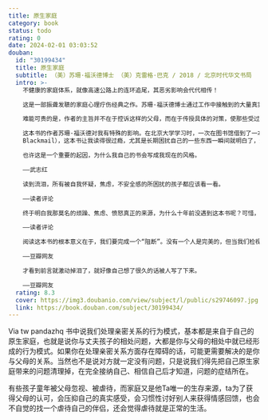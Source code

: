```yaml
---
title: 原生家庭
category: book
status: todo
rating: 0
date: 2024-02-01 03:03:52
douban:
  id: "30199434"
  title: 原生家庭
  subtitle: （美）苏珊·福沃德博士 （美）克雷格·巴克 / 2018 / 北京时代华文书局
  intro: >-
    不健康的家庭体系，就像高速公路上的连环追尾，其恶劣影响会代代相传！

    这是一部振聋发聩的家庭心理疗伤经典之作。苏珊·福沃德博士通过工作中接触到的大量真实素材，分析了不健康的原生家庭是如何伤害子女，并特续影响子女成年后的生活的。

    难能可贵的是，作者的主旨并不在于控诉这样的父母，而在于传授具体的对策，使那些受过或仍在承受父母伤害的人们获得勇气和力量，从与父母的负面关系模式中解脱，恢复自信和力量，得到自由和幸福。

    这本书的作者苏珊·福沃德对我有特殊的影响。在北京大学学习时，一次在图书馆借到了一本书《情感敲诈》（Emotional
    Blackmail），这本书让我读得很过瘾，尤其是长期困扰自己的一些东西一瞬间就明白了，这种理解来得相当简单容易。那时我就想，为什么不这样写书呢？为什么非得将书写得晦涩难懂呢？

    也许这是一个重要的起因，为什么我自己的书会写成我现在的风格。

    ——武志红

    读到流泪，所有被自我怀疑，焦虑，不安全感的所困扰的孩子都应该看一看。

    ——读者评论

    终于明白我那莫名的烦躁、焦虑、愤怒真正的来源，为什么十年前没遇到这本书呢？可惜，早点遇见就能早点解脱。

    ——读者评论

    阅读这本书的根本意义在于，我们要完成一个“阻断”。没有一个人是完美的，但当我们检视和察觉了自己的“毒素”之后，当我们逐步完成了“疗毒”过程之后，我们能做的、也必须要做的是，拿出信心和勇气“阻断毒源”。做一个更好的自己。为了我们，为了我们的孩子。

    ——豆瓣网友

    才看到前言就激动掉泪了，就好像自己想了很久的话被人写了下来。

    ——豆瓣网友
  rating: 8.3
  cover: https://img3.doubanio.com/view/subject/l/public/s29746097.jpg
  link: https://book.douban.com/subject/30199434/
---
```


Via tw pandazhq 书中说我们处理亲密关系的行为模式，基本都是来自于自己的原生家庭，也就是说你与丈夫孩子的相处问题，大都是你与父母的相处中就已经形成的行为模式。如果你在处理亲密关系方面存在障碍的话，可能更需要解决的是你与父母的关系。当然也不是说对方就一定没有问题，只是说我们得先把自己原生家庭带来的问题清理掉，在完全接纳自己、相信自己后才知道，问题的症结所在。

有些孩子童年被父母忽视、被虐待，而家庭又是他Ta唯一的生存来源，ta为了获得父母的认可，会压抑自己的真实感受，会习惯性讨好别人来获得情感回馈，也会不自觉的找一个虐待自己的伴侣，还会觉得虐待就是正常的生活。
